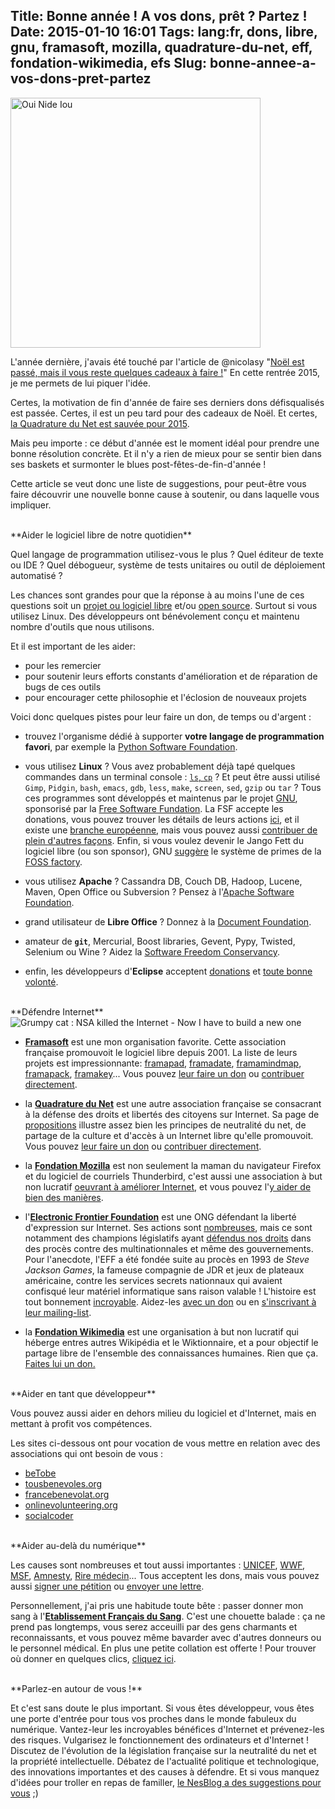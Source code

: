 Title: Bonne année ! A vos dons, prêt ? Partez !
Date: 2015-01-10 16:01
Tags: lang:fr, dons, libre, gnu, framasoft, mozilla, quadrature-du-net, eff, fondation-wikimedia, efs
Slug: bonne-annee-a-vos-dons-pret-partez
---
<img src="images/wwcb/SuperDupont_OuiNideIou.jpg" style="height:400px" alt="Oui Nide Iou" title="SuperDupont par Gotlib">

L'année dernière, j'avais été touché par l'article de @nicolasy "[Noël est passé, mais il vous reste quelques cadeaux à faire !](http://artimuses.be/2013/12/noel-est-passe-mais-il-vous-reste-quelques-cadeaux-a-faire/)" En cette rentrée 2015, je me permets de lui piquer l'idée.

Certes, la motivation de fin d'année de faire ses derniers dons défisqualisés est passée. Certes, il est un peu tard pour des cadeaux de Noël. Et certes, [la Quadrature du Net est sauvée pour 2015](http://www.nextinpact.com/news/91483-menacee-disparition-la-quadrature-net-lance-appel-aux-dons.htm).

Mais peu importe : ce début d'année est le moment idéal pour prendre une bonne résolution concrète. Et il n'y a rien de mieux pour se sentir bien dans ses baskets et surmonter le blues post-fêtes-de-fin-d'année !

Cette article se veut donc une liste de suggestions, pour peut-être vous faire découvrir une nouvelle bonne cause à soutenir, ou dans laquelle vous impliquer.

<br>
**Aider le logiciel libre de notre quotidien**

Quel langage de programmation utilisez-vous le plus ? Quel éditeur de texte ou IDE ? Quel débogueur, système de tests unitaires ou outil de déploiement automatisé ?

Les chances sont grandes pour que la réponse à au moins l'une de ces questions soit un [projet ou logiciel libre](http://fr.wikipedia.org/wiki/Logiciel_libre) et/ou [open source](http://fr.wikipedia.org/wiki/Open_source). Surtout si vous utilisez Linux. Des développeurs ont bénévolement conçu et maintenu nombre d'outils que nous utilisons.

Et il est important de les aider:

- pour les remercier
- pour soutenir leurs efforts constants d'amélioration et de réparation de bugs de ces outils
- pour encourager cette philosophie et l'éclosion de nouveaux projets

Voici donc quelques pistes pour leur faire un don, de temps ou d'argent :

- trouvez l'organisme dédié à supporter **votre langage de programmation favori**, par exemple la [Python Software Foundation](//www.python.org/psf/donations/).

- vous utilisez **Linux** ? Vous avez probablement déjà tapé quelques commandes dans un terminal console : [`ls`, `cp`](http://en.wikipedia.org/wiki/GNU_Core_Utilities) ? Et peut être aussi utilisé `Gimp`, `Pidgin`, `bash`, `emacs`, `gdb`, `less`, `make`, `screen`, `sed`, `gzip` ou `tar` ? Tous ces programmes sont développés et maintenus par le projet [GNU](http://www.gnu.org), sponsorisé par la [Free Software Fundation](http://www.fsf.org/). La FSF accepte les donations, vous pouvez trouver les détails de leurs actions [ici](http://www.fsf.org/campaigns/), et il existe une [branche européenne](//fsfe.org/work.fr.html), mais vous pouvez aussi [contribuer de plein d'autres façons](http://www.gnu.org/server/takeaction.html). Enfin, si vous voulez devenir le Jango Fett du logiciel libre (ou son sponsor), GNU [suggère](http://www.gnu.org/software/hurd/donate.html) le système de primes de la [FOSS factory](http://www.fossfactory.org).

- vous utilisez **Apache** ? Cassandra DB, Couch DB, Hadoop, Lucene, Maven, Open Office ou Subversion ? Pensez à l'[Apache Software Foundation](http://www.apache.org/foundation/contributing.html).

- grand utilisateur de **Libre Office** ? Donnez à la [Document Foundation](http://www.documentfoundation.org/).

- amateur de **`git`**, Mercurial, Boost libraries, Gevent, Pypy, Twisted, Selenium ou Wine ? Aidez la [Software Freedom Conservancy](http://sfconservancy.org/donate/).


- enfin, les développeurs d'**Eclipse** acceptent [donations](http://www.eclipse.org/donate/) et [toute bonne volonté](http://www.eclipse.org/contribute/).

<br>
**Défendre Internet**

<img src="images/wwcb/nsa_killed_Internet_have_to_build_a_gnu_one.jpg" alt="Grumpy cat : NSA killed the Internet - Now I have to build a new one">

- **[Framasoft](//framasoft.org)** est une mon organisation favorite. Cette association française promouvoit le logiciel libre depuis 2001. La liste de leurs projets est impressionnante: [framapad](//framapad.org), [framadate](//framadate.org), [framamindmap](//framindmap.org), [framapack](//www.framapack.org/), [framakey](//www.framakey.org)... Vous pouvez [leur faire un don](//soutenir.framasoft.org) ou [contribuer directement](//contact.framasoft.org/participer/).

- la **[Quadrature du Net](//www.laquadrature.net/fr)** est une autre association française se consacrant à la défense des droits et libertés des citoyens sur Internet. Sa page de [propositions](//www.laquadrature.net/fr/propositions) illustre assez bien les principes de neutralité du net, de partage de la culture et d'accès à un Internet libre qu'elle promouvoit. Vous pouvez [leur faire un don](//soutien.laquadrature.net/) ou [contribuer directement](//www.laquadrature.net/en/how-to-participate).

- la **[Fondation Mozilla](//www.mozilla.org/en-US/foundation/)** est non seulement la maman du navigateur Firefox et du logiciel de courriels Thunderbird, c'est aussi une association à but non lucratif [oeuvrant à améliorer Internet](//www.mozilla.org/fr/mission/), et vous pouvez l'[y aider de bien des manières](//www.mozilla.org/fr/contribute/).

- l'**[Electronic Frontier Foundation](//www.eff.org)** est une ONG défendant la liberté d'expression sur Internet. Ses actions sont [nombreuses](//www.eff.org/issues), mais ce sont notamment des champions législatifs ayant [défendus nos droits](https://www.eff.org/victories) dans des procès contre des multinationnales et même des gouvernements. Pour l'anecdote, l'EFF a été fondée suite au procès en 1993 de _Steve Jackson Games_, la fameuse compagnie de JDR et jeux de plateaux américaine, contre les services secrets nationnaux qui avaient confisqué leur matériel informatique sans raison valable ! L'histoire est tout bonnement [incroyable](http://kotaku.com/5801427/the-day-the-secret-service-raided-a-role-playing-game-company). Aidez-les [avec un don](//supporters.eff.org/donate) ou en [s'inscrivant à leur mailing-list](//act.eff.org/).

- la **[Fondation Wikimedia](https://wikimediafoundation.org)** est une organisation à but non lucratif qui héberge entres autres Wikipédia et le Wiktionnaire, et a pour objectif le partage libre de l'ensemble des connaissances humaines. Rien que ça. [Faites lui un don.](//donate.wikimedia.org/w?title=Special:FundraiserLandingPage&country=FR)

<br>
**Aider en tant que développeur**

Vous pouvez aussi aider en dehors milieu du logiciel et d'Internet, mais en mettant à profit vos compétences.

Les sites ci-dessous ont pour vocation de vous mettre en relation avec des associations qui ont besoin de vous :

- [beTobe](http://www.betobe.org/php/?language_code=fr)
- [tousbenevoles.org](http://www.tousbenevoles.org/trouver-une-mission-benevole?cp=&id_action_type=24&id_public=&q=&age_minimum=0)
- [francebenevolat.org](http://www.francebenevolat.org/benevoles/recherche/assoc-annonce?search%5Btype_mission%5D=16&search%5Bdomaine_action%5D=&search%5Blocalisation%5D=Ville%2C+code+postal%2C+...&search%5Bkeywords%5D=Mots+cl%C3%A9s%2C+nom+association%2C+...)
- [onlinevolunteering.org](//www.onlinevolunteering.org/fr/org/opportunity_search/?typ=5)
- [socialcoder](http://socialcoder.org)

<br>
**Aider au-delà du numérique**

Les causes sont nombreuses et tout aussi importantes : [UNICEF](https://www.unicef.org), [WWF](http://www.wwf.fr/), [MSF](http://www.msf.org/), [Amnesty](http://www.amnesty.org/fr/how-you-can-help), [Rire médecin](http://www.leriremedecin.org/)... Tous acceptent les dons, mais vous pouvez aussi [signer une pétition](//campaigns.amnesty.org/fr/actions) ou [envoyer une lettre](http://www.amnesty-marseille.fr/spip.php?article25).

Personnellement, j'ai pris une habitude toute bête : passer donner mon sang à l'**[Etablissement Français du Sang](http://www.dondusang.net)**. C'est une chouette balade : ça ne prend pas longtemps, vous serez acceuilli par des gens charmants et reconnaissants, et vous pouvez même bavarder avec d'autres donneurs ou le personnel médical. En plus une petite collation est offerte ! Pour trouver où donner en quelques clics, [cliquez ici](http://www.dondusang.net/rewrite/heading/1000/ou-donner/rechercher-une-collecte.htm).


<br>
**Parlez-en autour de vous !**

Et c'est sans doute le plus important. Si vous êtes développeur, vous êtes une porte d'entrée pour tous vos proches dans le monde fabuleux du numérique.
Vantez-leur les incroyables bénéfices d'Internet et prévenez-les des risques. Vulgarisez le fonctionnement des ordinateurs et d'Internet ! Discutez de l'évolution de la législation française sur la neutralité du net et la propriété intellectuelle. Débatez de l'actualité politique et technologique, des innovations importantes et des causes à défendre.
Et si vous manquez d'idées pour troller en repas de familler, [le NesBlog a des suggestions pour vous](http://www.nesblog.com/la-quadrature-du-net/) ;)
